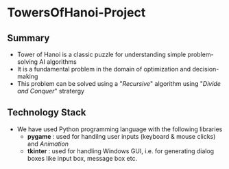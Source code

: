 # TowersOfHanoi-Project

## Summary

* Tower of Hanoi is a classic puzzle for understanding simple problem-solving AI algorithms
* It is a fundamental problem in the domain of optimization and decision-making
* This problem can be solved using a "*Recursive*" algorithm using "*Divide and Conquer*" stratergy
  
## Technology Stack
* We have used Python programming language with the following libraries
  * **pygame** : used for handilng user inputs (keyboard & mouse clicks) and *Animation*
  * **tkinter** : used for handling Windows GUI, i.e. for generating dialog boxes like input box, message box etc. 
